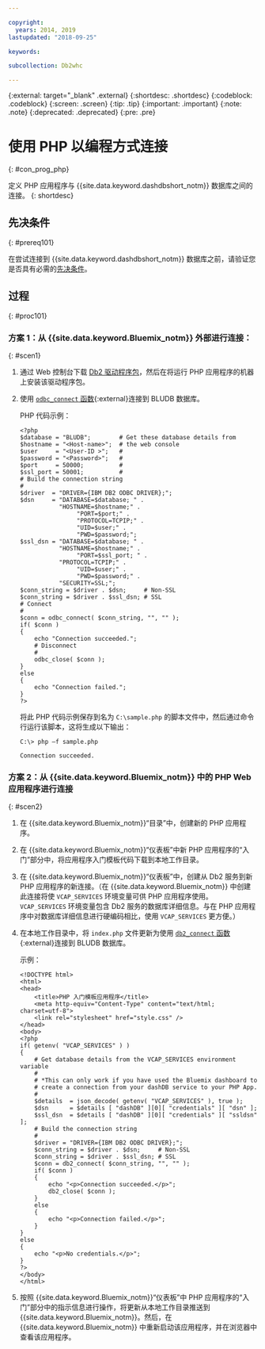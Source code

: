 ```yaml
---

copyright:
  years: 2014, 2019
lastupdated: "2018-09-25"

keywords:

subcollection: Db2whc

---
```


<!-- Attribute definitions --> 
{:external: target="_blank" .external}
{:shortdesc: .shortdesc}
{:codeblock: .codeblock}
{:screen: .screen}
{:tip: .tip}
{:important: .important}
{:note: .note}
{:deprecated: .deprecated}
{:pre: .pre}

# 使用 PHP 以编程方式连接
{: #con_prog_php}

定义 PHP 应用程序与 {{site.data.keyword.dashdbshort_notm}} 数据库之间的连接。
{: shortdesc}

## 先决条件
{: #prereq101}

在尝试连接到 {{site.data.keyword.dashdbshort_notm}} 数据库之前，请验证您是否具有必需的[先决条件](/docs/services/Db2whc/connecting?topic=Db2whc-connect_ov#prereqs)。

<!-- Before you can connect to your database, you must perform the following steps:

- [Verify prerequisites](prereqs.html), including installing driver packages, configuring your local environment, and downloading SSL certificates (if needed)
- Collect [connection information](credentials.html), including database details such as host name and port numbers, and connection credentials such as user ID and password -->

## 过程
{: #proc101}

### 方案 1：从 {{site.data.keyword.Bluemix_notm}} 外部进行连接：
{: #scen1}

1. 通过 Web 控制台下载 [Db2 驱动程序包](/docs/services/Db2whc?topic=Db2whc-dr_pkg#dr_pkg)，然后在将运行 PHP 应用程序的机器上安装该驱动程序包。
                
2. 使用 [`odbc_connect` 函数](http://php.net/manual/en/function.odbc-connect.php){:external}连接到 BLUDB 数据库。
    
   PHP 代码示例：

   ```
   <?php
   $database = "BLUDB";        # Get these database details from
   $hostname = "<Host-name>";  # the web console
   $user     = "<User-ID >";   #
   $password = "<Password>";   #
   $port     = 50000;          #
   $ssl_port = 50001;          #
   # Build the connection string
   #
   $driver  = "DRIVER={IBM DB2 ODBC DRIVER};";
   $dsn     = "DATABASE=$database; " .
              "HOSTNAME=$hostname;" .
                   "PORT=$port;" .
                   "PROTOCOL=TCPIP;" .
                   "UID=$user;" .
                   "PWD=$password;";
   $ssl_dsn = "DATABASE=$database; " .
              "HOSTNAME=$hostname;" .
                   "PORT=$ssl_port; " .
              "PROTOCOL=TCPIP;" .
                   "UID=$user;" .
                   "PWD=$password;" .
              "SECURITY=SSL;";
   $conn_string = $driver . $dsn;     # Non-SSL
   $conn_string = $driver . $ssl_dsn; # SSL
   # Connect
   #
   $conn = odbc_connect( $conn_string, "", "" );
   if( $conn )
   {
       echo "Connection succeeded.";
       # Disconnect
       #
       odbc_close( $conn );
   }
   else
   {
       echo "Connection failed.";
   }
   ?>
   ```

   将此 PHP 代码示例保存到名为 `C:\sample.php` 的脚本文件中，然后通过命令行运行该脚本，这将生成以下输出：


   ```
   C:\> php –f sample.php

   Connection succeeded.
   ```

### 方案 2：从 {{site.data.keyword.Bluemix_notm}} 中的 PHP Web 应用程序进行连接
{: #scen2}

1. 在 {{site.data.keyword.Bluemix_notm}}“目录”中，创建新的 PHP 应用程序。
        
2. 在 {{site.data.keyword.Bluemix_notm}}“仪表板”中新 PHP 应用程序的“入门”部分中，将应用程序入门模板代码下载到本地工作目录。
        
3. 在 {{site.data.keyword.Bluemix_notm}}“仪表板”中，创建从 Db2 服务到新 PHP 应用程序的新连接。（在 {{site.data.keyword.Bluemix_notm}} 中创建此连接将使 `VCAP_SERVICES` 环境变量可供 PHP 应用程序使用。`VCAP_SERVICES` 环境变量包含 Db2 服务的数据库详细信息。与在 PHP 应用程序中对数据库详细信息进行硬编码相比，使用 `VCAP_SERVICES` 更方便。）
        
4. 在本地工作目录中，将 `index.php` 文件更新为使用 [`db2_connect` 函数](http://php.net/manual/en/function.db2-connect.php){:external}连接到 BLUDB 数据库。
        
   示例：

   ```
   <!DOCTYPE html>
   <html>
   <head>
       <title>PHP 入门模板应用程序</title>
       <meta http-equiv="Content-Type" content="text/html; charset=utf-8">
       <link rel="stylesheet" href="style.css" />
   </head>
   <body>
   <?php
   if( getenv( "VCAP_SERVICES" ) )
   {
       # Get database details from the VCAP_SERVICES environment variable
       #
       # *This can only work if you have used the Bluemix dashboard to 
       # create a connection from your dashDB service to your PHP App.
       #
       $details  = json_decode( getenv( "VCAP_SERVICES" ), true );
       $dsn      = $details [ "dashDB" ][0][ "credentials" ][ "dsn" ];
       $ssl_dsn  = $details [ "dashDB" ][0][ "credentials" ][ "ssldsn" ];
       # Build the connection string
       #
       $driver = "DRIVER={IBM DB2 ODBC DRIVER};";
       $conn_string = $driver . $dsn;     # Non-SSL
       $conn_string = $driver . $ssl_dsn; # SSL
       $conn = db2_connect( $conn_string, "", "" );
       if( $conn )
       {
           echo "<p>Connection succeeded.</p>";
           db2_close( $conn );
       }
       else
       {
           echo "<p>Connection failed.</p>";
       }
   }
   else
   {
       echo "<p>No credentials.</p>";
   }
   ?>
   </body>
   </html>
   ```

5. 按照 {{site.data.keyword.Bluemix_notm}}“仪表板”中 PHP 应用程序的“入门”部分中的指示信息进行操作，将更新从本地工作目录推送到 {{site.data.keyword.Bluemix_notm}}。然后，在 {{site.data.keyword.Bluemix_notm}} 中重新启动该应用程序，并在浏览器中查看该应用程序。


